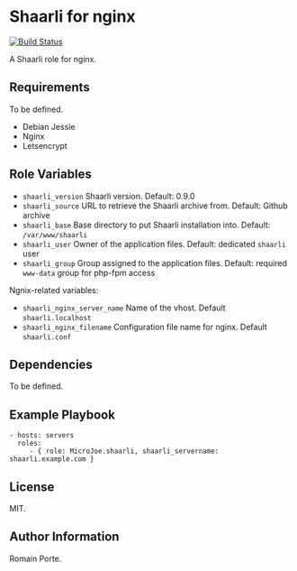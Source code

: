 Shaarli for nginx
=================

[![Build Status](https://travis-ci.org/MicroJoe/ansible-role-shaarli.svg?branch=master)](https://travis-ci.org/MicroJoe/ansible-role-shaarli)

A Shaarli role for nginx.

Requirements
------------

To be defined.

- Debian Jessie
- Nginx
- Letsencrypt

Role Variables
--------------

- `shaarli_version` Shaarli version. Default: 0.9.0
- `shaarli_source` URL to retrieve the Shaarli archive from. Default: Github
  archive
- `shaarli_base` Base directory to put Shaarli installation into. Default:
  `/var/www/shaarli`
- `shaarli_user` Owner of the application files. Default: dedicated `shaarli`
  user
- `shaarli_group` Group assigned to the application files. Default: required
  `www-data` group for php-fpm access

Ngnix-related variables:

- `shaarli_nginx_server_name` Name of the vhost. Default `shaarli.localhost`
- `shaarli_nginx_filename` Configuration file name for nginx. Default
  `shaarli.conf`

Dependencies
------------

To be defined.

Example Playbook
----------------

    - hosts: servers
      roles:
         - { role: MicroJoe.shaarli, shaarli_servername: shaarli.example.com }

License
-------

MIT.

Author Information
------------------

Romain Porte.

